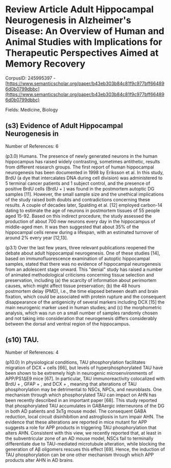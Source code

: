 # Review Article Adult Hippocampal Neurogenesis in Alzheimer's Disease: An Overview of Human and Animal Studies with Implications for Therapeutic Perspectives Aimed at Memory Recovery

CorpusID: 245995397 - [https://www.semanticscholar.org/paper/b43eb303b84c81f9c977bff664896d0b0799dbbc](https://www.semanticscholar.org/paper/b43eb303b84c81f9c977bff664896d0b0799dbbc)

Fields: Medicine, Biology

## (s3) Evidence of Adult Hippocampal Neurogenesis in
Number of References: 6

(p3.0) Humans. The presence of newly generated neurons in the human hippocampus has raised widely contrasting, sometimes antithetic, results from different research groups. The first report of human hippocampal neurogenesis has been documented in 1998 by Eriksson et al. In this study, BrdU (a dye that intercalates DNA during cell division) was administered to 5 terminal cancer patients and 1 subject control, and the presence of positive BrdU cells (BrdU + ) was found in the postmortem autoptic DG samples [11]. However, the small sample size and the unethical implications of the study raised both doubts and contradictions concerning these results. A couple of decades later, Spalding et al. [12] employed carbon-14 dating to estimate the age of neurons in postmortem tissues of 55 people aged 15-92. Based on this indirect procedure, the study assessed the production of about 700 new neurons every day in the hippocampus of middle-aged men. It was then suggested that about 35% of the hippocampal cells renew during a lifespan, with an estimated turnover of around 2% every year [12,13].

(p3.1) Over the last few years, three relevant publications reopened the debate about adult hippocampal neurogenesis. One of these studies [14], based on immunofluorescence examination of autoptic hippocampal samples, stated that there was no evidence of hippocampal neurogenesis from an adolescent stage onward. This "denial" study has raised a number of animated methodological criticisms concerning tissue selection and preservation, including (a) the scarcity of information about perimortem causes, which might affect tissue preservation; (b) the 48 hours postmortem delay (PMD), i.e., the time elapsed between death and brain fixation, which could be associated with protein rupture and the consequent disappearance of the antigenicity of several markers including DCX [15] the main neurogenic marker used in human studies; and (c) the morphometric analysis, which was run on a small number of samples randomly chosen and not taking into consideration that neurogenesis differs considerably between the dorsal and ventral region of the hippocampus.
## (s10) TAU.
Number of References: 4

(p10.0) In physiological conditions, TAU phosphorylation facilitates migration of DCX + cells [66], but levels of hyperphosphorylated TAU have been shown to be extremely high in neurogenic microenvironments of APP/PS1ΔΕ9 mice [67]. In particular, TAU immunoreactivity colocalized with BrdU + , GFAP + , and DCX + , meaning that alterations of TAU phosphorylation may be detrimental to NSCs, NPCs, and neuroblasts. One mechanism through which phosphorylated TAU can impact on AHN has been recently described in an important paper [68]. This study reported that phosphorylated TAU accumulates in GABAergic interneurons of the DG in both AD patients and 3xTg mouse model. The consequent GABA reduction, local circuit disinhibition and astrogliosis in turn impair AHN. The evidence that these alterations are reported in mice mutant for APP suggests a role for APP products in triggering TAU phosphorylation that alters AHN. Consistent with this view, we recently reported that, at least in the subventricular zone of an AD mouse model, NSCs fail to terminally differentiate due to TAU-mediated microtubule alteration, while blocking the generation of Aβ oligomers rescues this effect [69]. Hence, the induction of TAU phosphorylation can be one other mechanism through which APP products alter AHN in AD brains.

